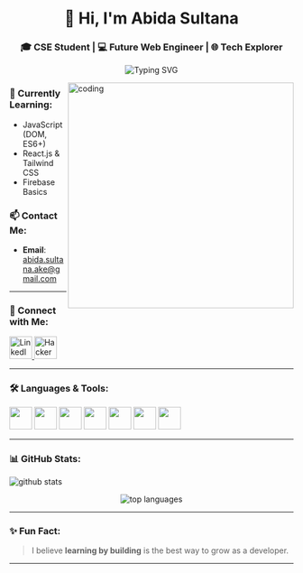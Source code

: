 <h1 align="center">👋 Hi, I'm Abida Sultana</h1>
<h3 align="center">🎓 CSE Student | 💻 Future Web Engineer | 🌐 Tech Explorer</h3>

<p align="center">
  <img src="https://readme-typing-svg.demolab.com/?font=Fira+Code&size=22&pause=1000&color=F7005C&center=true&vCenter=true&width=500&lines=Passionate+about+Frontend+Development;Exploring+JavaScript+and+React;Loves+clean+design+%26+code!" alt="Typing SVG" />
</p>

</p>
<img align="right" alt="coding" width="400" src="https://img.etimg.com/thumb/width-1200,height-900,imgsize-638053,resizemode-75,msid-84146083/prime/technology-and-startups/booting-up-developer-economy-how-tech-startups-are-helping-coders-build-and-test-software-faster.jpg" />



### 🌱 Currently Learning:
- JavaScript (DOM, ES6+)
- React.js & Tailwind CSS
- Firebase Basics

### 📫 Contact Me:
- **Email**: abida.sultana.ake@gmail.com

---

### 🤝 Connect with Me:
<p align="left">
  <a href="https://linkedin.com/in/abida-sultana-b7b3082b2" target="_blank">
    <img src="https://cdn.jsdelivr.net/gh/devicons/devicon/icons/linkedin/linkedin-original.svg" alt="LinkedIn" width="40" height="40"/>
  </a>
  <a href="https://www.hackerrank.com/abida_sultana_a1" target="_blank">
    <img src="https://cdn.iconscout.com/icon/free/png-256/free-hackerrank-3521456-2945092.png" alt="HackerRank" width="40" height="40"/>
  </a>
</p>

---

### 🛠️ Languages & Tools:
<p align="left">
  <img src="https://cdn.jsdelivr.net/gh/devicons/devicon/icons/html5/html5-original.svg" width="40" height="40"/>
  <img src="https://cdn.jsdelivr.net/gh/devicons/devicon/icons/css3/css3-original.svg" width="40" height="40"/>
  <img src="https://cdn.jsdelivr.net/gh/devicons/devicon/icons/javascript/javascript-original.svg" width="40" height="40"/>
  <img src="https://cdn.jsdelivr.net/gh/devicons/devicon/icons/react/react-original.svg" width="40" height="40"/>
  <img src="https://cdn.jsdelivr.net/gh/devicons/devicon/icons/java/java-original.svg" width="40" height="40"/>
  <img src="https://cdn.jsdelivr.net/gh/devicons/devicon/icons/c/c-original.svg" width="40" height="40"/>
  <img src="https://cdn.jsdelivr.net/gh/devicons/devicon/icons/cplusplus/cplusplus-original.svg" width="40" height="40"/>
</p>

---

### 📊 GitHub Stats:

<p align="left">
  <img src="https://github-readme-stats.vercel.app/api?username=abida-sultana-ake&show_icons=true&theme=tokyonight" alt="github stats"/>
</p>
<p align="center">
  <img src="https://github-readme-stats.vercel.app/api/top-langs/?username=abida-sultana-ake&layout=compact&theme=tokyonight" alt="top languages"/>
</p>

---

### ✨ Fun Fact:
> I believe **learning by building** is the best way to grow as a developer.

---
